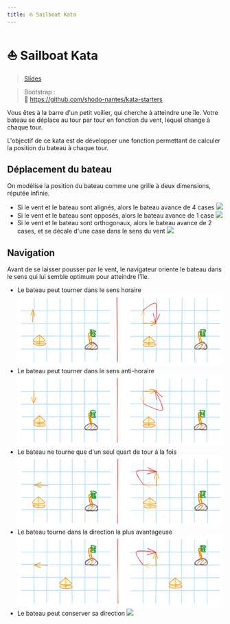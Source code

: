 ```yaml
---
title: ⛵ Sailboat Kata
---
```

# ⛵ Sailboat Kata

> [Slides](slides.md)

> Bootstrap : <br>
> 🔗 https://github.com/shodo-nantes/kata-starters

Vous êtes à la barre d'un petit voilier, qui cherche à atteindre une île. Votre bateau se déplace au tour par tour en fonction du vent, lequel change à chaque tour.

L'objectif de ce kata est de développer une fonction permettant de calculer la position du bateau à chaque tour.

## Déplacement du bateau

On modélise la position du bateau comme une grille à deux dimensions, réputée infinie.

- Si le vent et le bateau sont alignés, alors le bateau avance de 4 cases
  ![](../../assets/images/katas/sailboat/sailboat-kata-examples-déplacement-alignes.png)
-  Si le vent et le bateau sont opposés, alors le bateau avance de 1 case
  ![](../../assets/images/katas/sailboat/sailboat-kata-examples-déplacement-opposes.png)
- Si le vent et le bateau sont orthogonaux, alors le bateau avance de 2 cases, et se décale d'une case dans le sens du vent
  ![](../../assets/images/katas/sailboat/sailboat-kata-examples-déplacement-orthogonaux.png)

## Navigation

Avant de se laisser pousser par le vent, le navigateur oriente le bateau dans le sens qui lui semble optimum pour atteindre l'île.

- Le bateau peut tourner dans le sens horaire
  ![](../../assets/images/katas/sailboat/sailboat-kata-examples-orientation-sens-anti-horaire.png)
- Le bateau peut tourner dans le sens anti-horaire
  ![](../../assets/images/katas/sailboat/sailboat-kata-examples-orientation-sens-horaire.png)
- Le bateau ne tourne que d'un seul quart de tour à la fois
  ![](../../assets/images/katas/sailboat/sailboat-kata-examples-orientation-un-seul-quart.png)
- Le bateau tourne dans la direction la plus avantageuse
  ![](../../assets/images/katas/sailboat/sailboat-kata-examples-orientation-plus-avantageuse.png)
- Le bateau peut conserver sa direction
  ![](../../assets/images/katas/sailboat/sailboat-kata-examples-orientation-conservée.png)